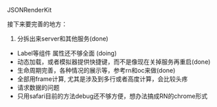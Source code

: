 JSONRenderKit


接下来要完善的地方：

1. 分拆出来server和其他服务(done)
* Label等组件 属性还不够全面 (doing)
* 动态加载，或者模拟器提供快捷键，而不是像现在关掉服务再重启(done)
* 生命周期完善，各种情况的展示等，参考rn和oc来做(done)
* 全部用frame计算, 尤其是涉及到多行或者高度计算，会比较头疼
* 请求数据的问题
* 只用safari目前的方法debug还不够方便，想办法搞成RN的chrome形式
